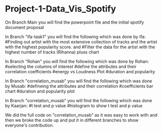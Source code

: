 # Project-1-Data_Vis_Spotify

On Branch Main you will find the powerpoint file and the initial spotify document proposal

In Branch "ifa-task1" you will find the following which was done by Ifa:
#Finding out artist with the most extensive collection of tracks and the artist with the highest popularity score.
and 
#Filter the data for the artist with the highest number of tracks (Rihanna) pluss chart

In Branch "Rohan" you will find the following which was done by Rohan:
#selecting the columns of interest
#define the attributes and their correlation coefficients
#energy vs Loudness Plot
#duration and popularity

In Branch "correlation_musab" you will find the following which was done by Musab:
#defineing the attributes and their correlation 
#coefficients bar chart
#duration and popularity plot

In Branch "correlation_musab" you will find the following which was done by Kaarjan:
#t test and p value
#histogram to show t test and p value

We did the full code on "correlation_musab" as it was easy to work with and then we broke the code up and put it in different branches to show everyone's contribution.
